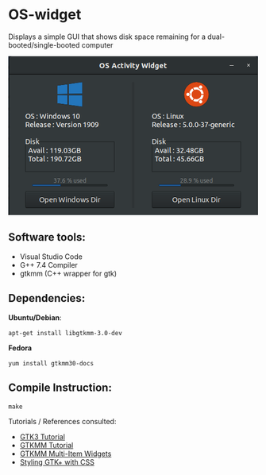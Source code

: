 # OS-widget

Displays a simple GUI that shows disk space remaining for a dual-booted/single-booted computer  
  
<img src="https://github.com/Andrew-Gan/os-widget/blob/master/img/widget.png">


## Software tools:  
* Visual Studio Code  
* G++ 7.4 Compiler  
* gtkmm (C++ wrapper for gtk)  

## Dependencies:  
**Ubuntu/Debian**:
``` 
apt-get install libgtkmm-3.0-dev  
```
**Fedora**
```
yum install gtkmm30-docs
```

## Compile Instruction:  
```
make
```
  

  
Tutorials / References consulted:  
* [GTK3 Tutorial](https://developer.gnome.org/gtk3/stable/gtk-getting-started.html)  
* [GTKMM Tutorial](https://developer.gnome.org/gtkmm-tutorial/stable/)  
* [GTKMM Multi-Item Widgets](https://developer.gnome.org/gtkmm-tutorial/stable/sec-multi-item-containers.html.en)  
* [Styling GTK+ with CSS](https://thegnomejournal.wordpress.com/2011/03/15/styling-gtk-with-css/)
